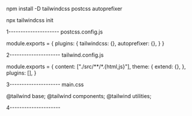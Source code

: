 npm install -D tailwindcss postcss autoprefixer

npx tailwindcss init

1---------------------
postcss.config.js

module.exports = {
plugins: {
tailwindcss: {},
autoprefixer: {},
}
}

2---------------------
tailwind.config.js

module.exports = {
content: ["./src/**/*.{html,js}"],
theme: {
extend: {},
},
plugins: [],
}

3---------------------
main.css

@tailwind base;
@tailwind components;
@tailwind utilities;

4---------------------

<link href="/dist/main.css" rel="stylesheet">
